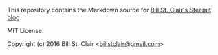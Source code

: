 This repository contains the Markdown source for [Bill St. Clair's Steemit blog](https://steemit.com/@billstclair).

MIT License.

Copyright (c) 2016 Bill St. Clair &lt;billstclair@gmail.com&gt;
